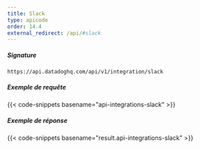 ```yaml
---
title: Slack
type: apicode
order: 14.4
external_redirect: /api/#slack
---
```


##### Signature
`https://api.datadoghq.com/api/v1/integration/slack`

##### Exemple de requête
{{< code-snippets basename="api-integrations-slack" >}}
##### Exemple de réponse
{{< code-snippets basename="result.api-integrations-slack" >}}

